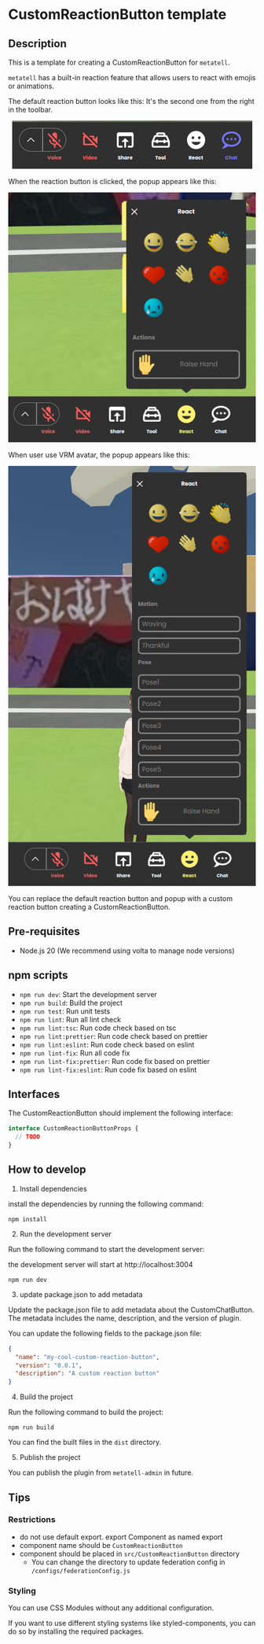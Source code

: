 # CustomReactionButton template

## Description

This is a template for creating a CustomReactionButton for `metatell`.

`metatell` has a built-in reaction feature that allows users to react with emojis or animations.

The default reaction button looks like this:
It's the second one from the right in the toolbar.

<p align="center">
  <img src="./docs/toolbar.png" alt="default toolbar" />
</p>

When the reaction button is clicked, the popup appears like this:

<p align="center">
  <img src="./docs/reaction-popup-glb.png" alt="default reaction popup (glb)" />
</p>

When user use VRM avatar, the popup appears like this:

<p align="center">
  <img src="./docs/reaction-popup-vrm.png" alt="default reaction popup (vrm)" />
</p>

You can replace the default reaction button and popup with a custom reaction button creating a CustomReactionButton.

## Pre-requisites

- Node.js 20 (We recommend using volta to manage node versions)

## npm scripts

- `npm run dev`: Start the development server
- `npm run build`: Build the project
- `npm run test`: Run unit tests
- `npm run lint`: Run all lint check
- `npm run lint:tsc`: Run code check based on tsc
- `npm run lint:prettier`: Run code check based on prettier
- `npm run lint:eslint`: Run code check based on eslint
- `npm run lint-fix`: Run all code fix
- `npm run lint-fix:prettier`: Run code fix based on prettier
- `npm run lint-fix:eslint`: Run code fix based on eslint

## Interfaces

The CustomReactionButton should implement the following interface:

```ts
interface CustomReactionButtonProps {
  // TODO
}
```

## How to develop

1. Install dependencies

install the dependencies by running the following command:

```
npm install
```

2. Run the development server

Run the following command to start the development server:

the development server will start at http://localhost:3004

```
npm run dev
```

3. update package.json to add metadata

Update the package.json file to add metadata about the CustomChatButton. The metadata includes the name, description, and the version of plugin.

You can update the following fields to the package.json file:

```json
{
  "name": "my-cool-custom-reaction-button",
  "version": "0.0.1",
  "description": "A custom reaction button"
}
```

4. Build the project

Run the following command to build the project:

```
npm run build
```

You can find the built files in the `dist` directory.

5. Publish the project

You can publish the plugin from `metatell-admin` in future.

## Tips

### Restrictions

- do not use default export. export Component as named export
- component name should be `CustomReactionButton`
- component should be placed in `src/CustomReactionButton` directory
  - You can change the directory to update federation config in `/configs/federationConfig.js`

### Styling

You can use CSS Modules without any additional configuration.

If you want to use different styling systems like styled-components, you can do so by installing the required packages.


